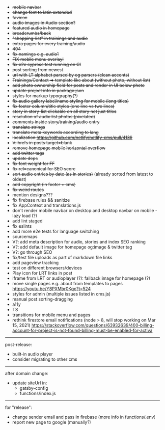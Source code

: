 * ~~mobile navbar~~
* ~~change font to latin extended~~
* ~~favicon~~
* ~~audio images in Audio section?~~
* ~~featured audio in homepage~~
* ~~breadcrumbs/back~~
* ~~"shopping-list" in trainings and audio~~
* ~~extra pages for every training/audio~~
* ~~404~~
* ~~fix namings e.g. audio1~~
* ~~FIX mobile menu overlay!~~
* ~~fix e2e cypress test running on CI~~
* ~~post sorting from newest~~
* ~~url with LT alphabet parsed by og parsers (clean accents)~~
* ~~Trainings/Contact => template like about (without photo, without list)~~
* ~~add photo ownership field for posts and render in UI below photo~~
* ~~update project info in package.json~~
* ~~styles for markup typography~~(?)
* ~~fix audio gallery label/name styling for mobile (long titles)~~
* ~~fix footer column/title styles (one line vs two lines)~~
* ~~story in story-list clickable on all story not just titles~~
* ~~resolution of audio list photos (pixelated)~~
* ~~comments inside story/training/audio entry~~
* ~~translate strings~~
* ~~translate meta keywords according to lang~~
* ~~localization https://github.com/netlify/netlify-cms/pull/4139~~
* ~~V: hrefs in posts target=blank~~
* ~~remove homepage mobile horizontal overflow~~
* ~~add twitter tags~~
* ~~update deps~~
* ~~fix font weight for FF~~
* ~~fix rel=canonical for SEO score~~
* ~~sort audio entries by date (as in stories)~~ (already sorted from latest to oldest)
* ~~add copyright (in footer + cms)~~
* ~~fix weird routes~~
* mention designs???
* fix firebase rules && sanitize
* fix AppContext and translations.js
* don't render mobile navbar on desktop and desktop navbar on mobile - lazy load (?)
* add lint staged
* fix eslints
* add more e2e tests for language switching
* sourcemaps
* V?: add meta description for audio, stories and index SEO ranking
* V?: add default image for homepage og:image & twitter tag
* V?: go through SEO
* fix/test file uploads as part of markdown file links
* add pageview tracking
* test on different browsers/devices
* Play icon for LRT links in post
* iframe from LRT or audioplayer (?): fallback image for homepage (?)
* move single pages e.g. about from templates to pages https://youtu.be/Y8PXMbr0Kqo?t=524
* styles for admin (multiple issues listed in cms.js)
* manual post sorting-dragging
* a11y
* TS
* transitions for mobile menu and pages
* rethink firestore email notifications (node > 8, will stop working on Mar 15, 2021) https://stackoverflow.com/questions/63932639/400-billing-account-for-project-is-not-found-billing-must-be-enabled-for-activa
---
post-release:
* built-in audio player
* consider migrating to other cms
---
after domain change:
* update siteUrl in:
    * gatsby-config
    * functions/index.js
---
for "release":
* change sender email and pass in firebase (more info in functions/.env)
* report new page to google (manually?)
